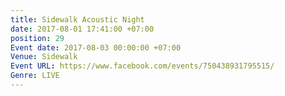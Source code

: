 ```yaml
---
title: Sidewalk Acoustic Night
date: 2017-08-01 17:41:00 +07:00
position: 29
Event date: 2017-08-03 00:00:00 +07:00
Venue: Sidewalk
Event URL: https://www.facebook.com/events/750438931795515/
Genre: LIVE
---
```


